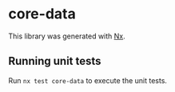 # core-data

This library was generated with [Nx](https://nx.dev).

## Running unit tests

Run `nx test core-data` to execute the unit tests.
